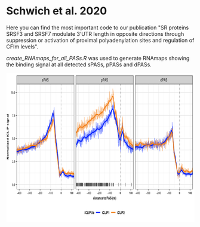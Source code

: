 # Schwich et al. 2020

Here you can find the most important code to our publication "SR proteins SRSF3 and SRSF7 modulate 3’UTR length in opposite directions through suppression or activation of proximal polyadenylation sites and regulation of CFIm levels".

*create_RNAmaps_for_all_PASs.R* was used to generate RNAmaps showing the binding signal at all detected sPASs, pPASs and dPASs.

<img src=png/create_RNAmaps_for_all_PASs.png width="828" height="400">
